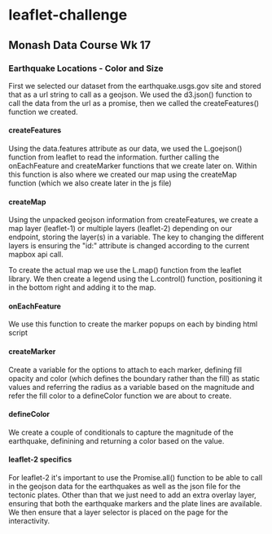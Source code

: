 # leaflet-challenge
## Monash Data Course Wk 17


### Earthquake Locations - Color and Size

First we selected our dataset from the earthquake.usgs.gov site and stored that as a url string to call as a geojson. We used the d3.json() function to call the data from the url as a promise, then we called the createFeatures() function we created.

#### createFeatures
Using the data.features attribute as our data, we used the L.goejson() function from leaflet to read the information. further calling the onEachFeature and createMarker functions that we create later on.
Within this function is also where we created our map using the createMap function (which we also create later in the js file)

#### createMap
Using the unpacked geojson information from createFeatures, we create a map layer (leaflet-1) or multiple layers (leaflet-2) depending on our endpoint, storing the layer(s) in a variable. The key to changing the different layers is ensuring the "id:" attribute is changed according to the current mapbox api call.

To create the actual map we use the L.map() function from the leaflet library. We then create a legend using the L.control() function, positioning it in the bottom right and adding it to the map.

#### onEachFeature
We use this function to create the marker popups on each by binding html script

#### createMarker
Create a variable for the options to attach to each marker, defining fill opacity and color (which defines the boundary rather than the fill) as static values and referring the radius as a variable based on the magnitude and refer the fill color to a defineColor function we are about to create.

#### defineColor
We create a couple of conditionals to capture the magnitude of the earthquake, definining and returning a color based on the value.


#### leaflet-2 specifics

For leaflet-2 it's important to use the Promise.all() function to be able to call in the geojson data for the earthquakes as well as the json file for the tectonic plates.
Other than that we just need to add an extra overlay layer, ensuring that both the earthquake markers and the plate lines are available.
We then ensure that a layer selector is placed on the page for the interactivity.
